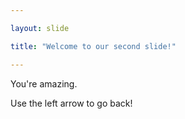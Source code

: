 ```yaml
---

layout: slide

title: "Welcome to our second slide!"

---
```


You're amazing. 

Use the left arrow to go back!
